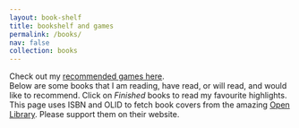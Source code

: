 ```yaml
---
layout: book-shelf
title: bookshelf and games
permalink: /books/
nav: false
collection: books
---
```


Check out my [recommended games here](https://howlongtobeat.com/user/thecurryspice/lists/77577/Recommended).  
Below are some books that I am reading, have read, or will read, and would like to recommend. Click on *Finished* books to read my favourite highlights.  
This page uses ISBN and OLID to fetch book covers from the amazing [Open Library](https://openlibrary.org/). Please support them on their website.

